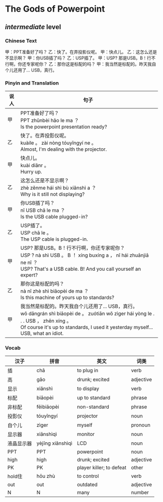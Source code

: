 # The Gods of Powerpoint
## *intermediate* level

### Chinese Text
甲：PPT准备好了吗？
乙：快了。在弄投影仪呢。
甲：快点儿。
乙：这怎么还是不显示啊？
甲：你USB插了吗？
乙：USP插了。
甲：USP? 那是USB。B！行不行啊，你还专家呢你？
乙：那你这是标配的吗？
甲：我当然是标配的。昨天我自个儿还用了... USB，真行。

### Pinyin and Translation
|说人|句子|
|----|----|
|甲|PPT准备好了吗？<br />PPT zhǔnbèi hǎo le ma ？<br />Is the powerpoint presentation ready?|
|乙|快了。在弄投影仪呢。<br />kuàile 。 zài nòng tóuyǐngyí ne 。<br />Almost, I'm dealing with the projector.|
|甲|快点儿。<br />kuài diǎnr 。<br />Hurry up.|
|乙|这怎么还是不显示啊？<br />zhè zěnme hái shì bù xiǎnshì a ？<br />Why is it still not displaying?|
|甲|你USB插了吗？<br />nǐ USB chā le ma ？<br />Is the USB cable plugged-in?|
|乙|USP插了。<br />USP chā le 。<br />The USP cable is plugged-in.|
|甲|USP? 那是USB。B！行不行啊，你还专家呢你？<br />USP ?  nà shì USB 。 B ！ xíng buxíng a ， nǐ hái zhuānjiā ne nǐ ？<br />USP? That's a USB cable. B! And you call yourself an expert?|
|乙|那你这是标配的吗？<br />nà nǐ zhè shì biāopèi de ma ？<br />Is this machine of yours up to standards?|
|甲|我当然是标配的。昨天我自个儿还用了... USB，真行。<br />wǒ dāngrán shì biāopèi de 。 zuótiān wǒ zìger hái yòng le . . .  USB ， zhēn xíng 。<br />Of course it's up to standards, I used it yesterday myself... USB, what an idiot.|
### Vocab
|汉子|拼音|英文|词类|
|----|----|----|----|
|插|chā|to plug in|verb|
|高|gāo|drunk; excited|adjective|
|显示|xiǎnshì|to display|verb|
|标配|biāopèi|up to standard|phrase|
|非标配|fēibiāopèi|non-standard|phrase|
|投影仪|tóuyǐngyí|projector|noun|
|自个儿|zìger|myself|pronoun|
|显示器|xiǎnshìqì|monitor|noun|
|液晶显示器|yèjīng xiǎnshìqì|LCD|noun|
|PPT|PPT|powerpoint|noun|
|high|high|drunk; excited|adjective|
|PK|PK|player killer; to defeat|other|
|hold住|hōu zhù|to control|verb|
|out|out|outdated|adjective|
|N|N|many|number|